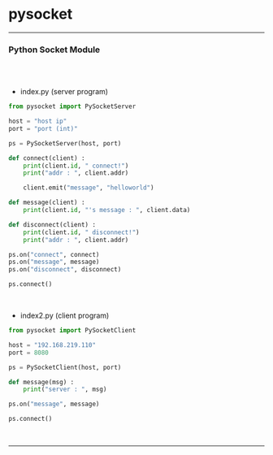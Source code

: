 
# pysocket

-----

### Python Socket Module

<br/>
<br/>

- index.py (server program)

```python
from pysocket import PySocketServer

host = "host ip"
port = "port (int)"

ps = PySocketServer(host, port)

def connect(client) :
    print(client.id, " connect!")
    print("addr : ", client.addr)

    client.emit("message", "helloworld")

def message(client) :
    print(client.id, "'s message : ", client.data)

def disconnect(client) :
    print(client.id, " disconnect!")
    print("addr : ", client.addr)

ps.on("connect", connect)
ps.on("message", message)
ps.on("disconnect", disconnect)

ps.connect()
```

<br/>

- index2.py (client program)

```python
from pysocket import PySocketClient

host = "192.168.219.110"
port = 8080

ps = PySocketClient(host, port)

def message(msg) :
    print("server : ", msg)

ps.on("message", message)

ps.connect()
```

<br/>

-----